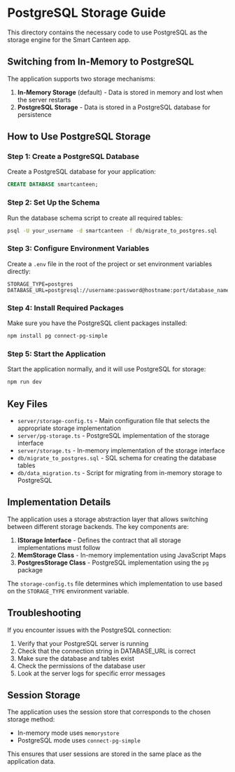 # PostgreSQL Storage Guide

This directory contains the necessary code to use PostgreSQL as the storage engine for the Smart Canteen app.

## Switching from In-Memory to PostgreSQL

The application supports two storage mechanisms:
1. **In-Memory Storage** (default) - Data is stored in memory and lost when the server restarts
2. **PostgreSQL Storage** - Data is stored in a PostgreSQL database for persistence

## How to Use PostgreSQL Storage

### Step 1: Create a PostgreSQL Database

Create a PostgreSQL database for your application:

```sql
CREATE DATABASE smartcanteen;
```

### Step 2: Set Up the Schema

Run the database schema script to create all required tables:

```bash
psql -U your_username -d smartcanteen -f db/migrate_to_postgres.sql
```

### Step 3: Configure Environment Variables

Create a `.env` file in the root of the project or set environment variables directly:

```
STORAGE_TYPE=postgres
DATABASE_URL=postgresql://username:password@hostname:port/database_name
```

### Step 4: Install Required Packages

Make sure you have the PostgreSQL client packages installed:

```bash
npm install pg connect-pg-simple
```

### Step 5: Start the Application

Start the application normally, and it will use PostgreSQL for storage:

```bash
npm run dev
```

## Key Files

- `server/storage-config.ts` - Main configuration file that selects the appropriate storage implementation
- `server/pg-storage.ts` - PostgreSQL implementation of the storage interface
- `server/storage.ts` - In-memory implementation of the storage interface
- `db/migrate_to_postgres.sql` - SQL schema for creating the database tables
- `db/data_migration.ts` - Script for migrating from in-memory storage to PostgreSQL

## Implementation Details

The application uses a storage abstraction layer that allows switching between different storage backends. The key components are:

1. **IStorage Interface** - Defines the contract that all storage implementations must follow
2. **MemStorage Class** - In-memory implementation using JavaScript Maps
3. **PostgresStorage Class** - PostgreSQL implementation using the `pg` package

The `storage-config.ts` file determines which implementation to use based on the `STORAGE_TYPE` environment variable.

## Troubleshooting

If you encounter issues with the PostgreSQL connection:

1. Verify that your PostgreSQL server is running
2. Check that the connection string in DATABASE_URL is correct
3. Make sure the database and tables exist
4. Check the permissions of the database user
5. Look at the server logs for specific error messages

## Session Storage

The application uses the session store that corresponds to the chosen storage method:
- In-memory mode uses `memorystore`
- PostgreSQL mode uses `connect-pg-simple`

This ensures that user sessions are stored in the same place as the application data.